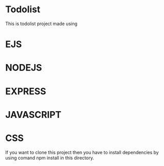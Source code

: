 # Todolist
This is todolist project made using
# EJS
# NODEJS
# EXPRESS
# JAVASCRIPT
# CSS
If you want to clone this project then you have to install dependencies by using comand npm install in this directory.

